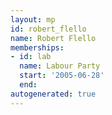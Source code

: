 ```yaml
---
layout: mp
id: robert_flello
name: Robert Flello
memberships:
- id: lab
  name: Labour Party
  start: '2005-06-28'
  end: 
autogenerated: true
---
```

